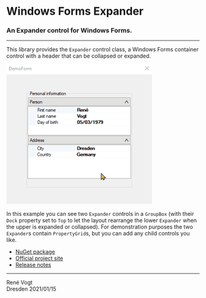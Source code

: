 ﻿# Windows Forms Expander
### An Expander control for Windows Forms.

---
This library provides the `Expander` control class, a Windows Forms container
control with a header that can be collapsed or expanded.

![Screenshot](docs/demo.gif)

In this example you can see two `Expander` controls in a `GroupBox` (with their `Dock` property set to `Top` to let the layout rearrange the lower `Expander` when the upper is expanded or collapsed). For demonstration purposes the two `Expander`s contain `PropertyGrid`s, but you can add any child controls you like.

- [NuGet package](https://www.nuget.org/packages/WindowsFormsExpander)
- [Official project site](https://renevogt.github.io/WindowsFormsExpander)
- [Release notes](/docs/ReleaseNotes.md)

---
René Vogt  
Dresden 2021/01/15
